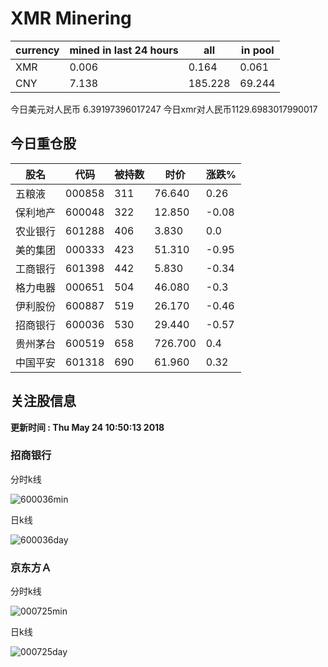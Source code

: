 # XMR Minering

|currency|mined in last 24 hours|all|in pool|
|---|---|---|---|
|XMR|0.006|0.164|0.061|
|CNY|7.138|185.228|69.244|

今日美元对人民币 6.39197396017247	今日xmr对人民币1129.6983017990017


## 今日重仓股 

|股名|代码|被持数|时价|涨跌%|
|---|---|---|---|---|
|五粮液|000858|311|76.640|0.26|
|保利地产|600048|322|12.850|-0.08|
|农业银行|601288|406|3.830|0.0|
|美的集团|000333|423|51.310|-0.95|
|工商银行|601398|442|5.830|-0.34|
|格力电器|000651|504|46.080|-0.3|
|伊利股份|600887|519|26.170|-0.46|
|招商银行|600036|530|29.440|-0.57|
|贵州茅台|600519|658|726.700|0.4|
|中国平安|601318|690|61.960|0.32|

## 关注股信息
**更新时间 : Thu May 24 10:50:13 2018**
### 招商银行 
分时k线

![600036min](http://image.sinajs.cn/newchart/min/n/sh600036.gif)

日k线

![600036day](http://image.sinajs.cn/newchart/daily/n/sh600036.gif)

### 京东方Ａ 
分时k线

![000725min](http://image.sinajs.cn/newchart/min/n/sz000725.gif)

日k线

![000725day](http://image.sinajs.cn/newchart/daily/n/sz000725.gif)
